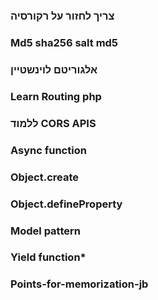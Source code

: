 #
##
### צריך לחזור על רקורסיה 
### Md5 sha256 salt md5
### אלגוריטם לוינשטיין
### Learn Routing php
### ללמוד CORS APIS
### Async function
### Object.create
### Object.defineProperty
### Model pattern
### Yield function*
### Points-for-memorization-jb
